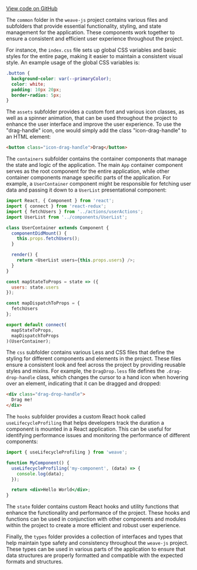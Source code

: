 [View code on GitHub](https://github.com/wandb/weave/.autodoc/docs/json/weave-js/src/common)

The `common` folder in the `weave-js` project contains various files and subfolders that provide essential functionality, styling, and state management for the application. These components work together to ensure a consistent and efficient user experience throughout the project.

For instance, the `index.css` file sets up global CSS variables and basic styles for the entire page, making it easier to maintain a consistent visual style. An example usage of the global CSS variables is:

```css
.button {
  background-color: var(--primaryColor);
  color: white;
  padding: 10px 20px;
  border-radius: 5px;
}
```

The `assets` subfolder provides a custom font and various icon classes, as well as a spinner animation, that can be used throughout the project to enhance the user interface and improve the user experience. To use the "drag-handle" icon, one would simply add the class "icon-drag-handle" to an HTML element:

```html
<button class="icon-drag-handle">Drag</button>
```

The `containers` subfolder contains the container components that manage the state and logic of the application. The main `App` container component serves as the root component for the entire application, while other container components manage specific parts of the application. For example, a `UserContainer` component might be responsible for fetching user data and passing it down to a `UserList` presentational component:

```javascript
import React, { Component } from 'react';
import { connect } from 'react-redux';
import { fetchUsers } from '../actions/userActions';
import UserList from '../components/UserList';

class UserContainer extends Component {
  componentDidMount() {
    this.props.fetchUsers();
  }

  render() {
    return <UserList users={this.props.users} />;
  }
}

const mapStateToProps = state => ({
  users: state.users
});

const mapDispatchToProps = {
  fetchUsers
};

export default connect(
  mapStateToProps,
  mapDispatchToProps
)(UserContainer);
```

The `css` subfolder contains various Less and CSS files that define the styling for different components and elements in the project. These files ensure a consistent look and feel across the project by providing reusable styles and mixins. For example, the `DragDrop.less` file defines the `.drag-drop-handle` class, which changes the cursor to a hand icon when hovering over an element, indicating that it can be dragged and dropped:

```html
<div class="drag-drop-handle">
  Drag me!
</div>
```

The `hooks` subfolder provides a custom React hook called `useLifecycleProfiling` that helps developers track the duration a component is mounted in a React application. This can be useful for identifying performance issues and monitoring the performance of different components:

```jsx
import { useLifecycleProfiling } from 'weave';

function MyComponent() {
  useLifecycleProfiling('my-component', (data) => {
    console.log(data);
  });

  return <div>Hello World</div>;
}
```

The `state` folder contains custom React hooks and utility functions that enhance the functionality and performance of the project. These hooks and functions can be used in conjunction with other components and modules within the project to create a more efficient and robust user experience.

Finally, the `types` folder provides a collection of interfaces and types that help maintain type safety and consistency throughout the `weave-js` project. These types can be used in various parts of the application to ensure that data structures are properly formatted and compatible with the expected formats and structures.
